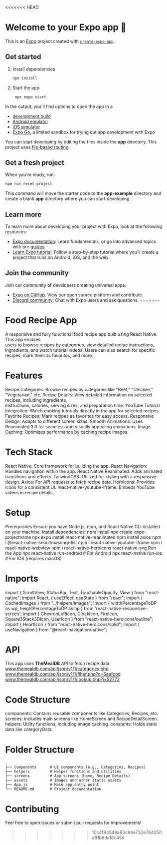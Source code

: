 <<<<<<< HEAD
# Welcome to your Expo app 👋

This is an [Expo](https://expo.dev) project created with [`create-expo-app`](https://www.npmjs.com/package/create-expo-app).

## Get started

1. Install dependencies

   ```bash
   npm install
   ```

2. Start the app

   ```bash
    npx expo start
   ```

In the output, you'll find options to open the app in a

- [development build](https://docs.expo.dev/develop/development-builds/introduction/)
- [Android emulator](https://docs.expo.dev/workflow/android-studio-emulator/)
- [iOS simulator](https://docs.expo.dev/workflow/ios-simulator/)
- [Expo Go](https://expo.dev/go), a limited sandbox for trying out app development with Expo

You can start developing by editing the files inside the **app** directory. This project uses [file-based routing](https://docs.expo.dev/router/introduction).

## Get a fresh project

When you're ready, run:

```bash
npm run reset-project
```

This command will move the starter code to the **app-example** directory and create a blank **app** directory where you can start developing.

## Learn more

To learn more about developing your project with Expo, look at the following resources:

- [Expo documentation](https://docs.expo.dev/): Learn fundamentals, or go into advanced topics with our [guides](https://docs.expo.dev/guides).
- [Learn Expo tutorial](https://docs.expo.dev/tutorial/introduction/): Follow a step-by-step tutorial where you'll create a project that runs on Android, iOS, and the web.

## Join the community

Join our community of developers creating universal apps.

- [Expo on GitHub](https://github.com/expo/expo): View our open source platform and contribute.
- [Discord community](https://chat.expo.dev): Chat with Expo users and ask questions.
=======
# Food Recipe App
  A responsive and fully functional food recipe app built using React Native. This app enables   
  users to browse recipes by categories, view detailed recipe instructions, ingredients, and watch 
  tutorial videos. Users can also search for specific recipes, mark them as favorites, and more.

# Features
  Recipe Categories: Browse recipes by categories like "Beef," "Chicken," "Vegetarian," etc.
  Recipe Details: View detailed information on selected recipes, including ingredients,       
  instructions, calories, serving sizes, and preparation time.
  YouTube Tutorial Integration: Watch cooking tutorials directly in the app for selected recipes.
  Favorite Recipes: Mark recipes as favorites for easy access.
  Responsive Design: Adapts to different screen sizes.
  Smooth Animations: Uses Reanimated 3.0 for seamless and visually appealing animations.
  Image Caching: Optimizes performance by caching recipe images.

# Tech Stack
  React Native: Core framework for building the app.
  React Navigation: Handles navigation within the app.
  React Native Reanimated: Adds animated transitions and effects.
  TailwindCSS: Utilized for styling with a responsive design.
  Axios: For API requests to fetch recipe data.
  Heroicons: Provides icons for a consistent UI.
  react-native-youtube-iframe: Embeds YouTube videos in recipe details.

# Setup
  Prerequisites
  Ensure you have Node.js, npm, and React Native CLI installed on your machine.
  Install dependencies:
  npm install
  npx create-expo-projectname
  npx expo install react-native-reanimated
  npm install axios
  npm i @react-native-seoul/masonry-list
  npm i react-native-youtube-iframe
  npm i react-native-webview
  npm i react-native-heroicons react-native-svg
  Run the App
  npx react-native run-android   # For Android
  npx react-native run-ios       # For iOS (requires macOS)

# Imports
  import { ScrollView, StatusBar, Text, TouchableOpacity, View } from "react-native";
  import React, { useEffect, useState } from "react";
  import { CachedImages } from "../helpers/images";
  import { widthPercentageToDP as wp, heightPercentageToDP as hp } from 'react-native-responsive-screen';
  import { ChevronLeftIcon, ClockIcon, FireIcon, Square3Stack3DIcon, UserIcon } from "react-native-heroicons/outline";
  import { HeartIcon } from "react-native-heroicons/solid";
  import { useNavigation } from "@react-navigation/native";

# API
  This app uses **TheMealDB** API to fetch recipe data.
  www.themealdb.com/api/json/v1/1/categories.php
  www.themealdb.com/api/json/v1/1/filter.php?c=Seafood
  www.themealdb.com/api/json/v1/1/lookup.php?i=52772

# Code Structure
  components: Contains reusable components like Categories, Recipes, etc.
  screens: Includes main screens like HomeScreen and RecipeDetailScreen.
  helpers: Utility functions, including image caching.
  constants: Holds static data like categoryData.

# Folder Structure
    .
    ├── components      # UI components (e.g., Categories, Recipes)
    ├── helpers         # Helper functions and utilities
    ├── screens         # App screens (Home, Recipe Details)
    ├── assets          # Images and other static assets
    ├── App.js          # Main app entry point
    └── README.md       # Project documentation

# Contributing
  Feel free to open issues or submit pull requests for improvements!

  


  
>>>>>>> 10c4f94549a60c94e732e764250c81b6da18c45d
